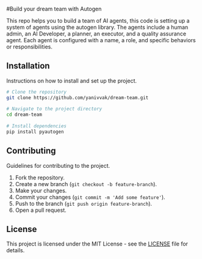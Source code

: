 
#Build your dream team with Autogen
   
This repo helps you to build a team of AI agents, this code is setting up a system of agents using the autogen library. The agents include a human admin, an AI Developer, a planner, an executor, and a quality assurance agent.
Each agent is configured with a name, a role, and specific behaviors or responsibilities.   
   
   
## Installation  
   
Instructions on how to install and set up the project.  
   
```bash  
# Clone the repository  
git clone https://github.com/yanivvak/dream-team.git  
   
# Navigate to the project directory  
cd dream-team  
   
# Install dependencies  
pip install pyautogen
```  
   
## Contributing  
   
Guidelines for contributing to the project.  
   
1. Fork the repository.  
2. Create a new branch (`git checkout -b feature-branch`).  
3. Make your changes.  
4. Commit your changes (`git commit -m 'Add some feature'`).  
5. Push to the branch (`git push origin feature-branch`).  
6. Open a pull request.  
   
## License  
   
This project is licensed under the MIT License - see the [LICENSE](LICENSE) file for details.  
  
